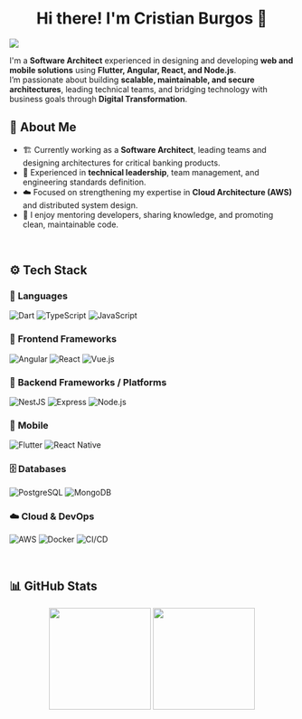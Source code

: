 <div align="center">
  <h1 align="center">Hi there! I'm Cristian Burgos 👋</h1>
</div>
<img src="https://iili.io/KklpFwl.png">

I'm a **Software Architect** experienced in designing and developing **web and mobile solutions** using **Flutter, Angular, React, and Node.js**.  
I’m passionate about building **scalable, maintainable, and secure architectures**, leading technical teams, and bridging technology with business goals through **Digital Transformation**.

## 🧠 About Me

- 🏗️ Currently working as a **Software Architect**, leading teams and designing architectures for critical banking products.  
- 👥 Experienced in **technical leadership**, team management, and engineering standards definition.  
- ☁️ Focused on strengthening my expertise in **Cloud Architecture (AWS)** and distributed system design.  
- 💬 I enjoy mentoring developers, sharing knowledge, and promoting clean, maintainable code.

<br>

## ⚙️ Tech Stack

### 🧾 **Languages**
![Dart](https://img.shields.io/badge/Dart-0175C2?style=for-the-badge&logo=dart&logoColor=white)
![TypeScript](https://img.shields.io/badge/TypeScript-3178C6?style=for-the-badge&logo=typescript&logoColor=white)
![JavaScript](https://img.shields.io/badge/JavaScript-F7DF1E?style=for-the-badge&logo=javascript&logoColor=black)

### 🎨 **Frontend Frameworks**
![Angular](https://img.shields.io/badge/Angular-DD0031?style=for-the-badge&logo=angular&logoColor=white)
![React](https://img.shields.io/badge/React-20232A?style=for-the-badge&logo=react&logoColor=61DAFB)
![Vue.js](https://img.shields.io/badge/Vue.js-4FC08D?style=for-the-badge&logo=vue.js&logoColor=white)

### 🧩 **Backend Frameworks / Platforms**
![NestJS](https://img.shields.io/badge/NestJS-E0234E?style=for-the-badge&logo=nestjs&logoColor=white)
![Express](https://img.shields.io/badge/Express-000000?style=for-the-badge&logo=express&logoColor=white)
![Node.js](https://img.shields.io/badge/Node.js-339933?style=for-the-badge&logo=node.js&logoColor=white)

### 📱 **Mobile**
![Flutter](https://img.shields.io/badge/Flutter-02569B?style=for-the-badge&logo=flutter&logoColor=white)
![React Native](https://img.shields.io/badge/React_Native-20232A?style=for-the-badge&logo=react&logoColor=61DAFB)

### 🗄️ **Databases**
![PostgreSQL](https://img.shields.io/badge/PostgreSQL-336791?style=for-the-badge&logo=postgresql&logoColor=white)
![MongoDB](https://img.shields.io/badge/MongoDB-47A248?style=for-the-badge&logo=mongodb&logoColor=white)

### ☁️ **Cloud & DevOps**
![AWS](https://img.shields.io/badge/AWS-FF9900?style=for-the-badge&logo=amazon-aws&logoColor=white)
![Docker](https://img.shields.io/badge/Docker-2496ED?style=for-the-badge&logo=docker&logoColor=white)
![CI/CD](https://img.shields.io/badge/CI/CD-2088FF?style=for-the-badge&logo=githubactions&logoColor=white)

<br>

## 📊 GitHub Stats
<p align="center">
  <img height="180em" with="50%" src="https://github-readme-stats-eight-theta.vercel.app/api?username=Hanabi96&show_icons=true&theme=algolia&include_all_commits=true&count_private=true"/>
  <img height="180em" with="50%" src="https://github-readme-stats-eight-theta.vercel.app/api/top-langs/?username=Hanabi96&layout=compact&langs_count=8&theme=algolia"/>
</p>
